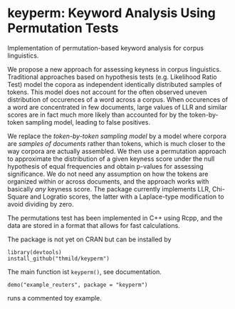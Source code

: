 # keyperm: Keyword Analysis Using Permutation Tests

Implementation of permutation-based keyword analysis for corpus linguistics.

We propose a new approach for assessing keyness in corpus linguistics. Traditional approaches based on hypothesis tests (e.g. Likelihood Ratio Test) model the copora as independent identically distributed samples of tokens. This model does not account for the often observed uneven distribution of occurences of a word across a corpus. When occurences of a word are concentrated in few documents, large values of LLR and similar scores are in fact much more likely than accounted for by the token-by-token sampling model, leading to false positives.  

We replace the *token-by-token sampling model* by a model where corpora are *samples of documents* rather than tokens, which is much closer to the way corpora are actually assembled. We then use a permutation approach to approximate the distribution of a given keyness score under the null hypothesis of equal frequencies and obtain p-values for assessing significance. We do not need any assumption on how the tokens are organized within or across documents, and the approach works with basically *any* keyness score. The package currently implements LLR, Chi-Square and Logratio scores, the latter with a Laplace-type modification to avoid dividing by zero. 

The permutations test has been implemented in C++ using Rcpp, and the data are stored in a format that allows for fast calculations. 

The package is not yet on CRAN but can be installed by

``` 
library(devtools)
install_github("thmild/keyperm")
```

The main function ist `keyperm()`, see documentation. 

```
demo("example_reuters", package = "keyperm")
```

runs a commented toy example. 

